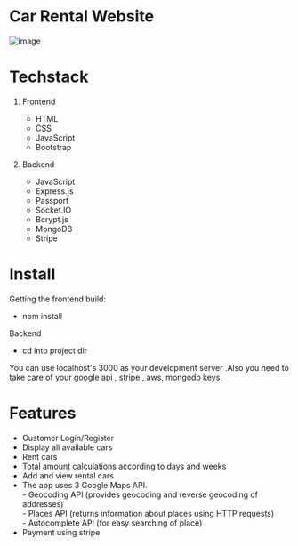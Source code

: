 
# Car Rental Website
![image](https://user-images.githubusercontent.com/94858728/179468869-162b4b62-6eb1-4df2-ad05-9ffd933d133f.png)

# Techstack
  1. Frontend 
      - HTML
      - CSS 
      - JavaScript
      - Bootstrap
      
  2. Backend 
       - JavaScript
       - Express.js
       - Passport
       - Socket.IO
       - Bcrypt.js
       - MongoDB
       - Stripe



# Install
Getting the frontend build:
 - npm install 

Backend 
  - cd into project dir

 You can use localhost's 3000 as your development server .Also you need to take care of your  google api , stripe , aws, mongodb keys.      
   
  
  # Features 
   - Customer Login/Register
   - Display all available cars
   - Rent cars
   - Total amount calculations according to days and weeks
   - Add and view rental cars
   - The app uses 3 Google Maps API.<br> 
           -    Geocoding API (provides geocoding and reverse geocoding of addresses)<br>
           -    Places API (returns information about places using HTTP requests) <br>
           -    Autocomplete API (for easy searching of place)
   - Payment using stripe
           
          



